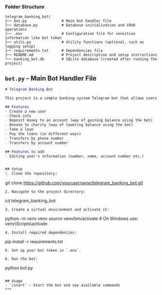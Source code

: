 ### Folder Structure
```
telegram_banking_bot/
├── bot.py                # Main bot handler file
├── database.py           # Database initialization and CRUD operations
├── .env                  # Configuration file for sensitive information like bot token
├── utils.py              # Utility functions (optional, such as logging setup)
├── requirements.txt      # Dependencies file
├── README.md             # Project description and setup instructions
└── banking_bot.db        # SQLite database (created after running the project)
```

## `bot.py` - Main Bot Handler File

```markdown
# Telegram Banking Bot

This project is a simple banking system Telegram bot that allows users to manage their accounts and transactions.

## Features
- Create a new user
- Check info
- Deposit money to an account (way of gaining balance using the bot)
- Donate to charity (way of lowering balance using the bot)
- Take a loan
- Pay the loans (in different ways)
- Transfers by phone number
- Transfers by account number

## Features to add
- Editing user's information (number, name, account number etc.)


## Setup
1. Clone the repository:
   ```
   git clone https://github.com/yourusername/telegram_banking_bot.git
   ```
2. Navigate to the project directory:
   ```
   cd telegram_banking_bot
   ```
3. Create a virtual environment and activate it:
   ```
   python -m venv venv
   source venv/bin/activate  # On Windows use: venv\Scripts\activate
   ```
4. Install required dependencies:
   ```
   pip install -r requirements.txt
   ```
5. Set up your bot token in `.env`.

6. Run the bot:
   ```
   python bot.py
   ```

## Usage
- `/start` - Start the bot and see available commands
***
```